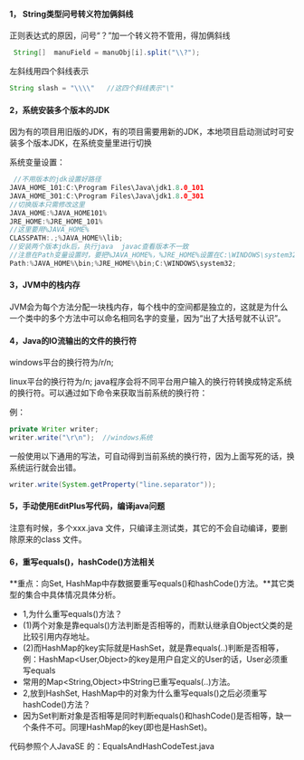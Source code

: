 #### 1， String类型问号转义符加俩斜线

正则表达式的原因，问号“？”加一个转义符不管用，得加俩斜线

```java
 String[]  manuField = manuObj[i].split("\\?");
```

左斜线用四个斜线表示

```java
String slash = "\\\\"   //这四个斜线表示"\"
```

#### 2，系统安装多个版本的JDK

因为有的项目用旧版的JDK，有的项目需要用新的JDK，本地项目启动测试时可安装多个版本JDK，在系统变量里进行切换

系统变量设置：

```C
 //不用版本的jdk设置好路径
JAVA_HOME_101:C:\Program Files\Java\jdk1.8.0_101 
JAVA_HOME_301:C:\Program Files\Java\jdk1.8.0_301    
//切换版本只需修改这里
JAVA_HOME:%JAVA_HOME101%    
JRE_HOME:%JRE_HOME_101%
//这里要用%JAVA_HOME%    
CLASSPATH:.;%JAVA_HOME%\lib;
//安装两个版本jdk后，执行java  javac查看版本不一致
//注意在Path变量设置时，要把%JAVA_HOME%，%JRE_HOME%设置在C:\WINDOWS\system32之前，因为Dos窗口找javac 或 java命令时从当前目录开始找，然后再从Path变量的参数中从上向下开始找，而jre安装时会把java.exe默认安装到C:\WINDOWS\system32一份，这就导致虽然在JRE_HOME中设置好了，但是还是会执行system32下的命令
Path:%JAVA_HOME%\bin;%JRE_HOME%\bin;C:\WINDOWS\system32; 

```

#### 3，JVM中的栈内存

JVM会为每个方法分配一块栈内存，每个栈中的空间都是独立的，这就是为什么一个类中的多个方法中可以命名相同名字的变量，因为“出了大括号就不认识”。

#### 4，Java的IO流输出的文件的换行符

windows平台的换行符为/r/n;

linux平台的换行符为/n;
java程序会将不同平台用户输入的换行符转换成特定系统的换行符。可以通过如下命令来获取当前系统的换行符：

例：

```java
private Writer writer;
writer.write("\r\n");  //windows系统
```

一般使用以下通用的写法，可自动得到当前系统的换行符，因为上面写死的话，换系统运行就会出错。

```java
writer.write(System.getProperty("line.separator"));
```

#### 5，手动使用EditPlus写代码，编译java问题

注意有时候，多个xxx.java 文件，只编译主测试类，其它的不会自动编译，要删除原来的class 文件。

#### 6，重写equals()，hashCode()方法相关

**重点：向Set, HashMap中存数据要重写equals()和hashCode()方法。**其它类型的集合中具体情况具体分析。

* 1,为什么重写equals()方法？
* (1)两个对象是靠equals()方法判断是否相等的，而默认继承自Object父类的是比较引用内存地址。
* (2)而HashMap的key实际就是HashSet，就是靠equals(..)判断是否相等，例：HashMap<User,Object>的key是用户自定义的User的话，User必须重写equals
* 常用的Map<String,Object>中String已重写equals(..)方法。
* 2,放到HashSet, HashMap中的对象为什么重写equals()之后必须重写 hashCode()方法？
* 因为Set判断对象是否相等是同时判断equals()和hashCode()是否相等，缺一个条件不可。同理HashMap的key(即也是HashSet)。

代码参照个人JavaSE 的：EqualsAndHashCodeTest.java
